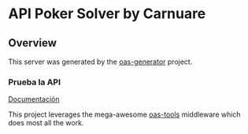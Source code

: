 # API Poker Solver by Carnuare

## Overview
This server was generated by the [oas-generator](https://github.com/isa-group/oas-generator) project.

### Prueba la API
[Documentación](https://pokersolver.herokuapp.com/docs/)



This project leverages the mega-awesome [oas-tools](https://github.com/isa-group/oas-tools) middleware which does most all the work.
